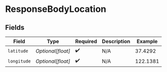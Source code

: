 # ResponseBodyLocation


## Fields

| Field              | Type               | Required           | Description        | Example            |
| ------------------ | ------------------ | ------------------ | ------------------ | ------------------ |
| `latitude`         | *Optional[float]*  | :heavy_check_mark: | N/A                | 37.4292            |
| `longitude`        | *Optional[float]*  | :heavy_check_mark: | N/A                | 122.1381           |